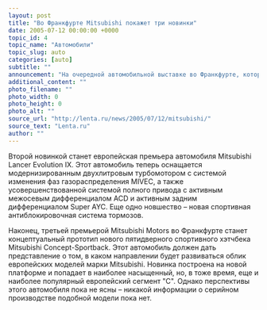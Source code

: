 ```yaml
---
layout: post
title: "Во Франкфурте Mitsubishi покажет три новинки"
date: 2005-07-12 00:00:00 +0000
topic_id: 4
topic_name: "Автомобили"
topic_slug: auto
categories: [auto]
subtitle: ""
announcement: "На очередной автомобильной выставке во Франкфурте, которая пройдет осенью текущего года, компания Mitsubishi Motors намеревается представить сразу три интересные новинки. Первой из них станет специальная модификация внедорожника Mitsubishi Pajero Evolution, которая получит внешность в стиле одноименного \"даккаровского\" спортпрототипа, а также ряд других изменений в сравнении с базовой версией."
additional_content: ""
photo_filename: ""
photo_width: 0
photo_height: 0
photo_alt: ""
source_url: "http://lenta.ru/news/2005/07/12/mitsubishi/"
source_text: "Lenta.ru"
author: ""
---
```

Второй новинкой станет европейская премьера автомобиля Mitsubishi Lancer Evolution IX. Этот автомобиль теперь оснащается модернизированным двухлитровым турбомотором с системой изменения фаз газораспределения MIVEC, а также усовершенствованной системой полного привода с активным межосевым дифференциалом ACD и активным задним дифференциалом Super AYC. Еще одно новшество – новая спортивная антиблокировочная система тормозов.

Наконец, третьей премьерой Mitsubishi Motors во Франкфурте станет концептуальный прототип нового пятидверного спортивного хэтчбека Mitsubishi Concept-Sportback. Этот автомобиль должен дать представление о том, в каком направлении будет развиваться облик европейских моделей марки Mitsubishi. Новинка построена на новой платформе и попадает в наиболее насыщенный, но, в тоже время, еще и наиболее популярный европейский сегмент "С". Однако перспективы этого автомобиля пока не ясны – никакой информации о серийном производстве подобной модели пока нет.
